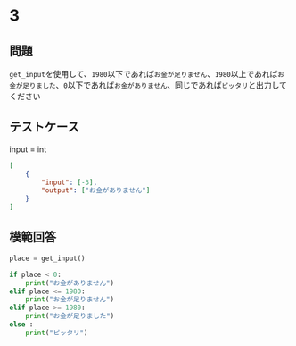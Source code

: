 # 3

## 問題

`get_input`を使用して、`1980`以下であれば`お金が足りません`、`1980`以上であれば`お金が足りました`、`0`以下であれば`お金がありません`、同じであれば`ピッタリ`と出力してください

## テストケース
input = int
```json
[
	{
		"input": [-3],
		"output": ["お金がありません"]
  	}
]
```

## 模範回答
```python
place = get_input()

if place < 0:
	print("お金がありません")
elif place <= 1980:
	print("お金が足りません")
elif place >= 1980:
	print("お金が足りました")
else :
	print("ピッタリ")
```